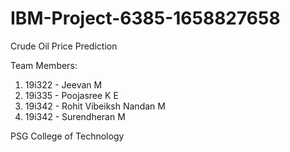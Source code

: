 # IBM-Project-6385-1658827658
Crude Oil Price Prediction

Team Members:
  1. 19i322 - Jeevan M
  2. 19i335 - Poojasree K E
  3. 19i342 - Rohit Vibeiksh Nandan M
  4. 19i342 - Surendheran M

PSG College of Technology
